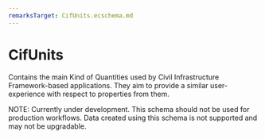 ```yaml
---
remarksTarget: CifUnits.ecschema.md
---
```


# CifUnits

Contains the main Kind of Quantities used by Civil Infrastructure Framework-based applications. They aim to provide a similar user-experience with respect to properties from them.

NOTE: Currently under development. This schema should not be used for production workflows. Data created using this schema is not supported and may not be upgradable.